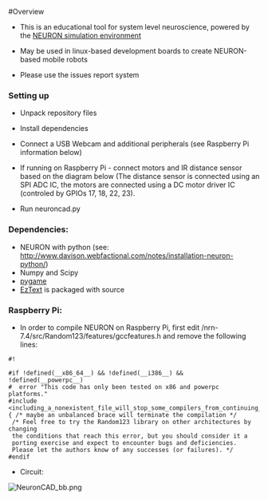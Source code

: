 #Overview

* This is an educational tool for system level neuroscience, powered by the [NEURON simulation environment](http://www.neuron.yale.edu/neuron/)
* May be used in linux-based development boards to create NEURON-based mobile robots

* Please use the issues report system

### Setting up ###

* Unpack repository files
* Install dependencies
* Connect a USB Webcam and additional peripherals (see Raspberry Pi information below)
* If running on Raspberry Pi - connect motors and IR distance sensor based on the diagram below (The distance sensor is connected using an SPI ADC IC, the motors are connected using a DC motor driver IC (controled by GPIOs 17, 18, 22, 23).

* Run neuroncad.py

### Dependencies: ###


* NEURON with python (see: http://www.davison.webfactional.com/notes/installation-neuron-python/)
* Numpy and Scipy
* [pygame](http://www.pygame.org/)
* [EzText](http://pygame.org/project-EzText-920-.html) is packaged with source

### Raspberry Pi: ###

* In order to compile NEURON on Raspberry Pi, first edit /nrn-7.4/src/Random123/features/gccfeatures.h and remove the following lines:


```
#!

#if !defined(__x86_64__) && !defined(__i386__) && !defined(__powerpc__)
#  error "This code has only been tested on x86 and powerpc platforms."
#include <including_a_nonexistent_file_will_stop_some_compilers_from_continuing_with_a_hopeless_task>
{ /* maybe an unbalanced brace will terminate the compilation */
 /* Feel free to try the Random123 library on other architectures by changing
 the conditions that reach this error, but you should consider it a
 porting exercise and expect to encounter bugs and deficiencies.
 Please let the authors know of any successes (or failures). */
#endif
```


* Circuit:

![NeuronCAD_bb.png](https://bitbucket.org/repo/aqpXBj/images/3727378928-NeuronCAD_bb.png)